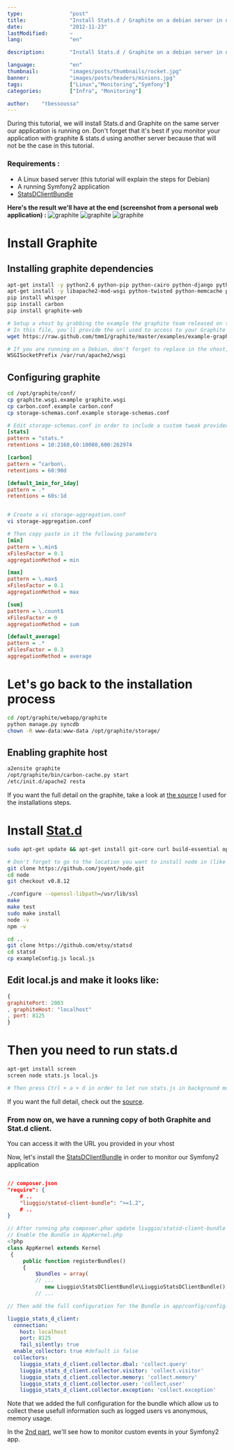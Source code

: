 ```yaml
---
type:               "post"
title:              "Install Stats.d / Graphite on a debian server in order to monitor a Symfony2 application (1/2)"
date:               "2012-11-23"
lastModified:       ~
lang:               "en"

description:        "Install Stats.d / Graphite on a debian server in order to monitor a Symfony2 application."

language:           "en"
thumbnail:          "images/posts/thumbnails/rocket.jpg"
banner:             "images/posts/headers/minions.jpg"
tags:               ["Linux","Monitoring","Symfony"]
categories:         ["Infra", "Monitoring"]

author:    "tbessoussa"
---
```


During this tutorial, we will install Stats.d and Graphite on the same server our application is running on. Don't forget that it's best if you monitor your application with graphite & stats.d using another server because that will not be the case in this tutorial.

### Requirements :

*   A Linux based server (this tutorial will explain the steps for Debian)
*   A running Symfony2 application
*   [StatsDClientBundle][1]


**Here's the result we'll have at the end (screenshot from a personal web application) :**
<img src="/en/images/posts/2012/memory_usage.png" alt="graphite" class="outside-left">
<img src="/en/images/posts/2012/users.png" alt="graphite" class="">
<img src="/en/images/posts/2012/memory_usage.png" alt="graphite" class="outside-right">

# Install Graphite

## Installing graphite dependencies
```bash
apt-get install -y python2.6 python-pip python-cairo python-django python-django-tagging
apt-get install -y libapache2-mod-wsgi python-twisted python-memcache python-pysqlite2 python-simplejson
pip install whisper
pip install carbon
pip install graphite-web

# Setup a vhost by grabbing the example the graphite team released on their repo.
# In this file, you'll provide the url used to access to your Graphite dashboard
wget https://raw.github.com/tmm1/graphite/master/examples/example-graphite-vhost.conf -O /etc/apache2/sites-available/graphite
```

```bash
# If you are running on a Debian, don't forget to replace in the vhost, the WSGISocketPrefix value by the following:
WSGISocketPrefix /var/run/apache2/wsgi
```

## Configuring graphite
```bash
cd /opt/graphite/conf/
cp graphite.wsgi.example graphite.wsgi
cp carbon.conf.example carbon.conf
cp storage-schemas.conf.example storage-schemas.conf
```

```ini
# Edit storage-schemas.conf in order to include a custom tweak provided by stats.d
[stats]
pattern = ^stats.*
retentions = 10:2160,60:10080,600:262974

[carbon]
pattern = ^carbon\.
retentions = 60:90d

[default_1min_for_1day]
pattern = .*
retentions = 60s:1d
```

```bash

# Create a vi storage-aggregation.conf
vi storage-aggregation.conf
```

```ini
# Then copy paste in it the following parameters
[min]
pattern = \.min$
xFilesFactor = 0.1
aggregationMethod = min

[max]
pattern = \.max$
xFilesFactor = 0.1
aggregationMethod = max

[sum]
pattern = \.count$
xFilesFactor = 0
aggregationMethod = sum

[default_average]
pattern = .*
xFilesFactor = 0.3
aggregationMethod = average
```

# Let's go back to the installation process
```bash
cd /opt/graphite/webapp/graphite
python manage.py syncdb
chown -R www-data:www-data /opt/graphite/storage/
```

## Enabling graphite host
```bash
a2ensite graphite
/opt/graphite/bin/carbon-cache.py start
/etc/init.d/apache2 resta
```

If you want the full detail on the graphite, take a look at [the source][2] I used for the installations steps.

# Install [Stat.d][3]

```bash
sudo apt-get update && apt-get install git-core curl build-essential openssl libssl-dev

# Don't forget to go to the location you want to install node in (like cd /home/) before running these commands
git clone https://github.com/joyent/node.git
cd node
git checkout v0.8.12

./configure --openssl-libpath=/usr/lib/ssl
make
make test
sudo make install
node -v
npm -v

cd ..
git clone https://github.com/etsy/statsd
cd statsd
cp exampleConfig.js local.js
```

## Edit local.js and make it looks like:
```js
{
graphitePort: 2003
, graphiteHost: "localhost"
, port: 8125
}
```

# Then you need to run stats.d
```bash
apt-get install screen
screen node stats.js local.js

# Then press Ctrl + a + d in order to let run stats.js in background mode thanks to screen.
```

If you want the full detail, check out the [source][4].

### From now on, we have a running copy of both **Graphite** and **Stat.d** client.

You can access it with the URL you provided in your vhost

Now, let's install the [StatsDClientBundle][5] in order to monitor our Symfony2 application

```json

// composer.json
"require": {
    # ..
    "liuggio/statsd-client-bundle": ">=1.2",
    # ..
}
```

```php
// After running php composer.phar update liuggio/statsd-client-bundle
// Enable the Bundle in AppKernel.php
<?php
class AppKernel extends Kernel
 {
     public function registerBundles()
     {
         $bundles = array(
         // ...
            new Liuggio\StatsDClientBundle\LiuggioStatsDClientBundle(),
         // ...

// Then add the full configuration for the Bundle in app/config/config.yml
```

```yaml
liuggio_stats_d_client:
  connection:
    host: localhost
    port: 8125
    fail_silently: true
  enable_collector: true #default is false
  collectors:
    liuggio_stats_d_client.collector.dbal: 'collect.query'
    liuggio_stats_d_client.collector.visitor: 'collect.visitor'
    liuggio_stats_d_client.collector.memory: 'collect.memory'
    liuggio_stats_d_client.collector.user: 'collect.user'
    liuggio_stats_d_client.collector.exception: 'collect.exception'
```

Note that we added the full configuration for the bundle which allow us to collect these usefull information such as logged users vs anonymous, memory usage.

In the [2nd part](/en/infra/monitor-your-symfony2-application-via-stats-d-and-graphite-2/), we'll see how to monitor custom events in your Symfony2 app.

 [1]: https://github.com/liuggio/StatsDClientBundle
 [2]: http://linuxracker.com/2012/03/31/setting-up-graphite-server-on-debian-squeeze/
 [3]: https://github.com/etsy/statsd
 [4]: http://sekati.com/etc/install-nodejs-on-debian-squeeze
 [5]: https://github.com/liuggio/StatsDClientBundle/blob/master/Resources/doc/installation.md
